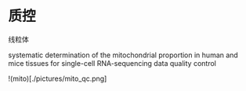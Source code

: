 # 质控

线粒体

systematic determination of the mitochondrial proportion in human and mice tissues for single-cell RNA-sequencing data quality control

 !(mito)[./pictures/mito_qc.png]
